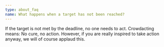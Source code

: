 ```yaml
---
type: about_faq
name: What happens when a target has not been reached?
---
```

If the target is not met by the deadline, no one needs to act. Crowdacting means: No cure, no action. However, if you are really inspired to take action anyway, we will of course applaud this.

